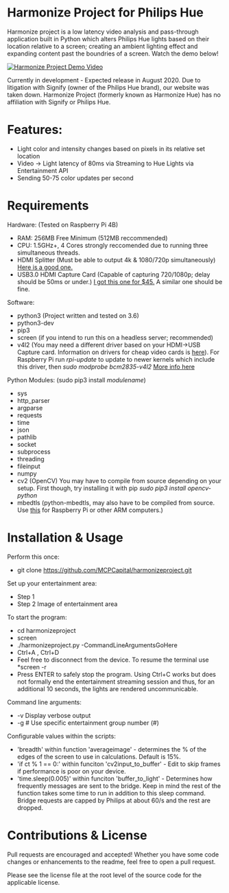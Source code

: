 Harmonize Project for Philips Hue 
============================
Harmonize project is a low latency video analysis and pass-through application built in Python which alters Philips Hue lights based on their location relative to a screen; creating an ambient lighting effect and expanding content past the boundries of a screen. Watch the demo below!

[![Harmonize Project Demo Video](http://img.youtube.com/vi/OkyUntgiYzQ/0.jpg)](http://www.youtube.com/watch?v=OkyUntgiYzQ "Harmonize Project Demo Video")

Currently in development - Expected release in August 2020. Due to litigation with Signify (owner of the Philips Hue brand), our website was taken down. Harmonize Project (formerly known as Harmonize Hue) has no affiliation with Signify or Philips Hue.

# Features:
* Light color and intensity changes based on pixels in its relative set location
* Video -> Light latency of 80ms via Streaming to Hue Lights via Entertainment API
* Sending 50-75 color updates per second

# Requirements 
Hardware: (Tested on Raspberry Pi 4B)
* RAM: 256MB Free Minimum (512MB reccommended)
* CPU: 1.5GHz+, 4 Cores strongly reccomended due to running three simultaneous threads.
* HDMI Splitter (Must be able to output 4k & 1080/720p simultaneously) [Here is a good one.](https://www.amazon.com/gp/product/B07YTWV8PR/ref=ppx_yo_dt_b_search_asin_title?ie=UTF8&psc=1)
* USB3.0 HDMI Capture Card (Capable of capturing 720/1080p; delay should be 50ms or under.) [I got this one for $45.](https://www.amazon.com/gp/product/B07Z7RNDBZ/ref=ppx_yo_dt_b_search_asin_title?ie=UTF8&psc=1) A similar one should be fine.

Software:
* python3 (Project written and tested on 3.6)
* python3-dev
* pip3
* screen (if you intend to run this on a headless server; recommended)
* v4l2 (You may need a different driver based on your HDMI->USB Capture card. Information on drivers for cheap video cards is [here](https://linuxtv.org/wiki/index.php/Easycap#Making_it_work_4)). For Raspberry Pi run *rpi-update* to update to newer kernels which include this driver, then *sudo modprobe bcm2835-v4l2*   [More info here](https://www.raspberrypi.org/forums/viewtopic.php?f=43&t=62364&sid=1ac3bbb5a0f7ef27d3d693d6f2a0c391&start=525)

Python Modules: (sudo pip3 install *modulename*)
* sys
* http_parser
* argparse
* requests
* time
* json
* pathlib
* socket
* subprocess
* threading
* fileinput
* numpy
* cv2 (OpenCV) You may have to compile from source depending on your setup. First though, try installing it with pip *sudo pip3 install opencv-python*
* mbedtls (python-mbedtls, may also have to be compiled from source. Use [this](https://github.com/ARMmbed/mbedtls) for Raspberry Pi or other ARM computers.)

# Installation & Usage

Perform this once:
* git clone https://github.com/MCPCapital/harmonizeproject.git

Set up your entertainment area:
* Step 1
* Step 2
Image of entertainment area

To start the program:
* cd harmonizeproject
* screen
* ./harmonizeproject.py -CommandLineArgumentsGoHere
* Ctrl+A , Ctrl+D
* Feel free to disconnect from the device. To resume the terminal use       *screen -r
* Press ENTER to safely stop the program. Using Ctrl+C works but does not formally end the entertainment streaming session and thus, for an additional 10 seconds, the lights are rendered uncommunicable.

Command line arguments:
* -v            Display verbose output
* -g #          Use specific entertainment group number (#)

Configurable values within the scripts:
* 'breadth' within function 'averageimage' - determines the % of the edges of the screen to use in calculations. Default is 15%.
* 'if ct % 1 == 0:' within funciton 'cv2input_to_buffer' - Edit to skip frames if performance is poor on your device. 
* 'time.sleep(0.005)' within funciton 'buffer_to_light' - Determines how frequently messages are sent to the bridge. Keep in mind the rest of the function takes some time to run in addition to this sleep command. Bridge requests are capped by Philips at about 60/s and the rest are dropped.

# Contributions & License

Pull requests are encouraged and accepted! Whether you have some code changes or enhancements to the readme, feel free to open a pull request.

Please see the license file at the root level of the source code for the applicable license.
